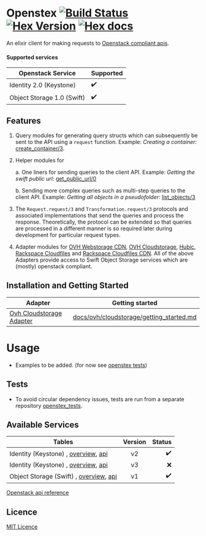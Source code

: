 # Openstex  [![Build Status](https://travis-ci.org/stephenmoloney/openstex_test.svg)](https://travis-ci.org/stephenmoloney/openstex_test) [![Hex Version](http://img.shields.io/hexpm/v/openstex.svg?style=flat)](https://hex.pm/packages/openstex) [![Hex docs](http://img.shields.io/badge/hex.pm-docs-green.svg?style=flat)](https://hexdocs.pm/openstex)

An elixir client for making requests to [Openstack compliant apis](http://developer.openstack.org/api-ref.html).

#### Supported services

| Openstack Service | Supported |
|---|---|
| Identity 2.0 (Keystone) | :heavy_check_mark: |
| Object Storage 1.0 (Swift) | :heavy_check_mark: |


## Features

1. Query modules for generating query structs which can subsequently be sent to the API using a `request` function.
Example: *Creating a container:* [create_container/3](https://github.com/stephenmoloney/openstex/blob/master/lib/services/swift/v1/query.ex#L88).

2. Helper modules for

    a. One liners for sending queries to the client API. Example: *Getting the swift public url:* [get_public_url/0](https://github.com/stephenmoloney/openstex/blob/master/lib/services/swift/v1/helpers.ex#L21)

    b. Sending more complex queries such as multi-step queries to the client API. Example: *Getting all objects in a pseudofolder:* [list_objects/3](https://github.com/stephenmoloney/openstex/blob/master/lib/services/swift/v1/helpers.ex#L247)

3. The `Request.request/3` and `Transformation.request/3` protocols and associated implementations that send the queries and process the response.
Theoretically, the protocol can be extended so that queries are processed in a different manner is so required later during development
for particular request types.

4. Adapter modules for [OVH Webstorage CDN](https://www.ovh.com/fr/cdn/webstorage/), [OVH Cloudstorage](https://www.ovh.ie/cloud/storage/),
[Hubic](https://hubic.com/en/), [Rackspace Cloudfiles](https://www.rackspace.com/cloud/files)
and [Rackspace Cloudfiles CDN](https://www.rackspace.com/cloud/cdn-content-delivery-network).
All of the above Adapters provide access to Swift Object Storage services which are (mostly) openstack compliant.


## Installation and Getting Started

| Adapter | Getting started |
|---|---|
| [Ovh Cloudstorage Adapter](https://github.com/stephenmoloney/openstex/blob/master/lib/adapters/ovh/cloudstorage/adapter.ex) | [docs/ovh/cloudstorage/getting_started.md](https://github.com/stephenmoloney/openstex/blob/master/docs/ovh/cloudstorage/getting_started.md) |


# Usage

- Examples to be added. (for now see [openstex tests](https://github.com/stephenmoloney/openstex_test/tree/master/test))

## Tests

- To avoid circular dependency issues, tests are run from a separate repository [openstex_tests](https://github.com/stephenmoloney/openstex_test).

## Available Services

| Tables        | Version           | Status  |
| ------------- |:-------------:| -----:|
| Identity (Keystone) , [overview](https://wiki.openstack.org/wiki/keystone), [api](http://developer.openstack.org/api-ref-identity-v2.html)     | v2   | :heavy_check_mark:  |
| Identity (Keystone) , [overview](https://wiki.openstack.org/wiki/keystone), [api](http://developer.openstack.org/api-ref-identity-v3.html)     | v3   | :x: |
| Object Storage (Swift) , [overview](https://wiki.openstack.org/wiki/swift), [api](http://developer.openstack.org/api-ref-objectstorage-v1.html)     | v1   | :heavy_check_mark: |

[Openstack api reference](http://developer.openstack.org/api-ref.html)


## Licence

[MIT Licence](LICENCE.md)

